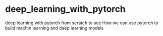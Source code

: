 # deep_learning_with_pytorch
deep learning with pytorch from scratch to see How we can use pytorch to build machin learning and deep learning models 
